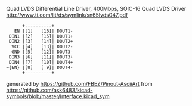 Quad LVDS Differential Line Driver, 400Mbps, SOIC-16
Quad LVDS Driver
http://www.ti.com/lit/ds/symlink/sn65lvds047.pdf


	      +----------+
	   EN |[1]   [16]| DOUT1-
	 DIN1 |[2]   [15]| DOUT1+
	 DIN2 |[3]   [14]| DOUT2+
	  VCC |[4]   [13]| DOUT2-
	  GND |[5]   [12]| DOUT3-
	 DIN3 |[6]   [11]| DOUT3+
	 DIN4 |[7]   [10]| DOUT4+
	~{EN} |[8]   [ 9]| DOUT4-
	      +----------+


generated by https://github.com/FBEZ/Pinout-AsciiArt from https://github.com/ask6483/kicad-symbols/blob/master/Interface.kicad_sym
